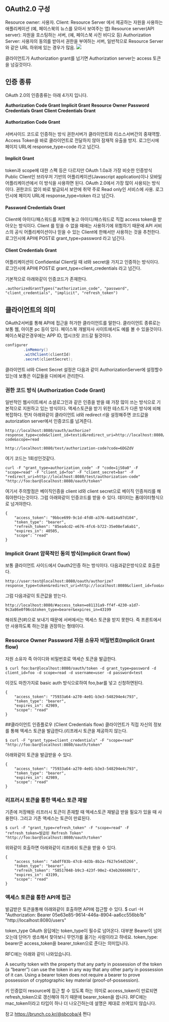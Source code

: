 


## OAuth2.0 구성

Resource owner: 사용자.
Client: Resource Server 에서 제공하는 자원을 사용하는 애플리케이션 (예, 페이스북의 뉴스를 모아서 보여주는 앱)
Resource server(API server): 자원을 호스팅하는 서버, (예, 페이스북 사진 비디오 등)
Authorization Server: 사용자의 동의를 받아서 권한을 부여하는 서버, 일반적으로 Resource Server 와 같은 URL 하위에 있는 경우가 많음.
![](https://i.imgur.com/yhsC9VH.jpg)


클라이언트가 Authorization grant를 넘기면 Authorization server는 access 토큰을 넘길것이다.



## 인증 종류
OAuth 2.0의 인증종류는 아래 4가지 입니다.

**Authorization Code Grant**
**Implicit Grant**
**Resource Owner Password Credentials Grant**
**Client Credentials Grant**

#### Authorization Code Grant
서버사이드 코드로 인증하는 방식
권한서버가 클라이언트와 리소스서버간의 중재역할.
Access Token을 바로 클라이언트로 전달하지 않아 잠재적 유출을 방지.
로그인시에 페이지 URL에 response_type=code 라고 넘긴다.

#### Implicit Grant
token과 scope에 대한 스펙 등은 다르지만 OAuth 1.0a과 가장 비슷한 인증방식
Public Client인 브라우저 기반의 어플리케이션(Javascript application)이나 모바일 어플리케이션에서 이 방식을 사용하면 된다.
OAuth 2.0에서 가장 많이 사용되는 방식이다.
권한코드 없이 바로 발급되서 보안에 취약
주로 Read only인 서비스에 사용.
로그인시에 페이지 URL에 response_type=token 라고 넘긴다.

#### Password Credentials Grant
Client에 아이디/패스워드를 저장해 놓고 아이디/패스워드로 직접 access token을 받아오는 방식이다.
Client 를 믿을 수 없을 때에는 사용하기에 위험하기 때문에 API 서비스의 공식 어플리케이션이나 믿을 수 있는 Client에 한해서만 사용하는 것을 추천한다.
로그인시에 API에 POST로 grant_type=password 라고 넘긴다.

#### Client Credentials Grant
어플리케이션이 Confidential Client일 때 id와 secret을 가지고 인증하는 방식이다.
로그인시에 API에 POST로 grant_type=client_credentials 라고 넘긴다.

기본적으로 아래와같이 인증코드가 존재한다.
```
.authorizedGrantTypes("authorization_code", "password", "client_credentials", "implicit", "refresh_token")
```


## 클라이언트의 의미
OAuth2서버를 통해 API에 접근을 허가한 클라이언트를 말한다. 클라이언트 종류로는 보통 웹, 아이폰 pc 등이 있다. 페이스북 개발자사 사이트에서도 예를 볼 수 있을것이다.
페이스북같은경우에는 APP ID, 앱시크릿 코드갈 될것이다.

```java
configurer
        .inMemory()
        .withClient(clientId)
        .secret(clientSecret);
```
클라이언트 id와 Client Secret 설정은 다음과 같이 AuthorizationServer에 설정할수있는데 보통은 이값들을 디비에서 관리한다.



### 권한 코드 방식 (Authorization Code Grant)
일반적인 웹사이트에서 소셜로그인과 같은 인증을 받을 떄 가장 많이 쓰는 방식으로 기본적으로 지원하고 있는 방식이다. 액세스토큰을 받기 위한 테스트가 다른 방식에 비해 복잡하다. 먼저 아래와같이 클라이언트 id와 redirect rl을 설정해주면 코드값을 autorization server에서 인증코드를 넘겨준다.
```
http://localhost:8080/oauth/authorize?response_type=code&client_id=testid&redirect_uri=http://localhost:8080/test/authorization-code&scope=read
```

```
http://localhost:8080/test/authorization-code?code=6DGZdV
```
여기 코드는 1회성인것같다.

```
curl -F "grant_type=authorization_code" -F "code=1jS0a0" -F "scope=read" -F "client_id=foo" -F "client_secret=bar" -F "redirect_uri=http://localhost:8080/test/authorization-code" "http://foo:bar@localhost:8080/oauth/token"
```
여기서 주의할점은 베이직인증을 client id와 client secret으로 베이직 인증처리를 해줘야한다는것이다. 그럼 아래와같이 인증코드를 받을 수 있다. 데이터는 폼데이터형식으로 넘겨야한다.

```
{
    "access_token": "9bbce699-9c1d-4fd8-a376-4a814a97d104",
    "token_type": "bearer",
    "refresh_token": "85ea4cd2-e676-4fc6-b722-35e08efa6ab1",
    "expires_in": 40505,
    "scope": "read"
}
```

### Implicit Grant 암묵적인 동의 방식(Implicit Grant flow)
보통 클라이언트 사이드에서 Oauth2인증 하는 방식이다. 다음과같은방식으로 호출한다.
```
http://user:test@localhost:8080/oauth/authorize?response_type=token&redirect_uri=http://localhost:8080&client_id=foo&scope=read

```
그럼 다음과같이 토큰값을 받는다.
```
http://localhost:8080/#access_token=e81131a9-ff4f-4230-a1d7-9c3a86e0f06c&token_type=bearer&expires_in=43199
```

해쉬토큰(#)으로 보내기 때문에 서버에서는 액세스 토큰을 받지 못한다. 즉 프론트에서만 사용하도록 하는것을 권장하는 형태이다.

### Resource Owner Password 자원 소유자 비밀번호(Implicit Grant flow)
자원 소유자 즉 아이디와 비밀번호로 액세슨 토큰을 발급한다.
```
$ curl foo:bar@localhost:8080/oauth/token -d grant_type=password -d client_id=foo -d scope=read -d username=user -d password=test
```

이것도 마찬가지로 basic auth 방식으로하여 foo,bar를 넣고 신청하면된다.
```
{
    "access_token": "75933a64-a270-4e01-b3e3-548294e4c793",
    "token_type": "bearer",
    "expires_in": 42989,
    "scope": "read"
}
```

##클라이언트 인증플로우 (Client Credentials flow)
클라이언트가 직접 자신의 정보를 통해 엑세스 토큰을 발급한다.(리프레시 토큰을 제공하지 않는다.
```
$ curl -F "grant_type=client_credentials" -F "scope=read" "http://foo:bar@localhost:8080/oauth/token"
```
아래와같이 토큰을 발급받을 수 있다.
```
{
    "access_token": "75933a64-a270-4e01-b3e3-548294e4c793",
    "token_type": "bearer",
    "expires_in": 42989,
    "scope": "read"
}
```

### 리프러시 토큰을 통한 액세스 토큰 재발
기존에 저장해둔 리프러시 토큰이 존재할 때 엑세스토큰 재발급 받을 필요가 있을 때 사용한다. 그리고 기존 액세스는 토큰이 만료된다.
```
$ curl -F "grant_type=refresh_token" -F "scope=read" -F "refresh_token=발급된 Refresh Token" "http://foo:bar@localhost:8080/oauth/token"
```
위와같이 호출하면 아래와같이 리프레쉬 토큰을 받을 수 있다.
```
{
    "access_token": "abdff03b-47c8-4d3b-8b2a-f627e54d5266",
    "token_type": "bearer",
    "refresh_token": "58517048-b9c3-423f-98e2-43eb26660671",
    "expires_in": 43199,
    "scope": "read"
}
```

### 액세스 토큰을 통한 API에 접근
발급받은 토큰을통해 아래와같이 호출하면 API에 접근할 수 있다.
$ curl -H "Authorization: Bearer 05e63e85-9614-446a-8904-aa6cc556bb1b" "http://localhost:8080/users"






token_type
OAuth 응답에는 token_type이 필수로 넘어온다. 대부분 Bearer이 넘어오는데 단어가 생소해서 찾아보니 무언가를 옮기는 사람이라고 하네요. token_type: bearer은 access_token을 bearer_token으로 준다는 의미입니다.

RFC에는 아래와 같이 나와있습니다.

A security token with the property that any party in possession of the token (a “bearer”) can use the token in any way that any other party in possession of it can. Using a bearer token does not require a bearer to prove possession of cryptographic key material (proof-of-possession).

키 인증없이 resource에 접근 할 수 있도록 하는 의미로 access_token이 만료되면 refresh_token으로 갱신해야 하기 때문에 bearer_token을 씁니다. RFC에는 mac_token이라고 타입이 하나 더 나오긴하는데 설명은 제대로 쓰여있지 않습니다.


참고 https://brunch.co.kr/@sbcoba/4
쩐다
